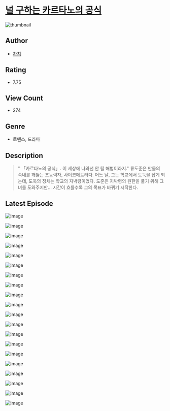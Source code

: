 # [널 구하는 카르타노의 공식](https://comic.naver.com/challenge/list?titleId=810146)
![thumbnail](https://image-comic.pstatic.net/user_contents_data/challenge_comic/2023/05/23/359391/upload_7305462226561151027_480x623.jpeg)

## Author
- [차치](https://comic.naver.com/artistTitle?id=359391)

## Rating
- 7.75

## View Count
- 274

## Genre
- 로맨스, 드라마

## Description
> " 「카르타노의 공식」. 이 세상에 나와선 안 될 해법이라지." 류도준은 만물의 속내를 꽤뚫는 초능력자, 사이코메트러다. 어느 날, 그는 학교에서 도둑을 잡게 되는데, 도둑의 정체는 학교의 지박령이었다. 도준은 지박령의 원한을 풀기 위해 그녀를 도와주지만... 시간이 흐를수록 그의 목표가 바뀌기 시작한다.


## Latest Episode
![image](https://image-comic.pstatic.net/user_contents_data/challenge_comic/2023/05/23/359391/upload_3918747639406277220.jpeg)

![image](https://image-comic.pstatic.net/user_contents_data/challenge_comic/2023/05/23/359391/upload_7089058766015312227.jpeg)

![image](https://image-comic.pstatic.net/user_contents_data/challenge_comic/2023/05/23/359391/upload_3919030192419923253.jpeg)

![image](https://image-comic.pstatic.net/user_contents_data/challenge_comic/2023/05/23/359391/upload_3472612185113584689.jpeg)

![image](https://image-comic.pstatic.net/user_contents_data/challenge_comic/2023/05/23/359391/upload_4050252511442907188.jpeg)

![image](https://image-comic.pstatic.net/user_contents_data/challenge_comic/2023/05/23/359391/upload_3544385916035477808.jpeg)

![image](https://image-comic.pstatic.net/user_contents_data/challenge_comic/2023/05/23/359391/upload_3558237564378178401.jpeg)

![image](https://image-comic.pstatic.net/user_contents_data/challenge_comic/2023/05/23/359391/upload_7089899711250314341.jpeg)

![image](https://image-comic.pstatic.net/user_contents_data/challenge_comic/2023/05/23/359391/upload_3761411017363633456.jpeg)

![image](https://image-comic.pstatic.net/user_contents_data/challenge_comic/2023/05/23/359391/upload_3472896770401644902.jpeg)

![image](https://image-comic.pstatic.net/user_contents_data/challenge_comic/2023/05/23/359391/upload_7148112216219594801.jpeg)

![image](https://image-comic.pstatic.net/user_contents_data/challenge_comic/2023/05/23/359391/upload_7377240767111192888.jpeg)

![image](https://image-comic.pstatic.net/user_contents_data/challenge_comic/2023/05/23/359391/upload_4121694585131185253.jpeg)

![image](https://image-comic.pstatic.net/user_contents_data/challenge_comic/2023/05/23/359391/upload_3474304148741238885.jpeg)

![image](https://image-comic.pstatic.net/user_contents_data/challenge_comic/2023/05/23/359391/upload_7233174855262417972.jpeg)

![image](https://image-comic.pstatic.net/user_contents_data/challenge_comic/2023/05/23/359391/upload_7363719883632435505.jpeg)

![image](https://image-comic.pstatic.net/user_contents_data/challenge_comic/2023/05/23/359391/upload_4121749350239320371.jpeg)

![image](https://image-comic.pstatic.net/user_contents_data/challenge_comic/2023/05/23/359391/upload_3905807474140395106.jpeg)

![image](https://image-comic.pstatic.net/user_contents_data/challenge_comic/2023/05/23/359391/upload_3906984162072355681.jpeg)

![image](https://image-comic.pstatic.net/user_contents_data/challenge_comic/2023/05/23/359391/upload_3702301263667738467.jpeg)
